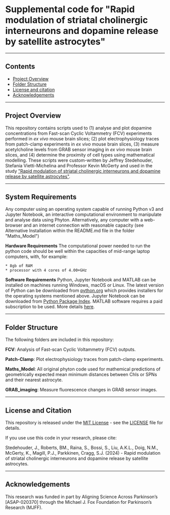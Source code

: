 # Supplemental code for "Rapid modulation of striatal cholinergic interneurons and dopamine release by satellite astrocytes"

------------------
## Contents
* [Project Overview](#project-overview)
* [Folder Structure](#folder-structure)
* [License and citation](#license-and-citation)
* [Acknowledgements](#acknowledgements)

------------------
## Project Overview
This repository contains scripts used to (1) analyse and plot dopamine concentrations from Fast-scan Cyclic Voltammetry (FCV) experiments performed in _ex vivo_ mouse brain slices; (2) plot electrophysiology traces from patch-clamp experiments in _ex vivo_ mouse brain slices, (3) measure acetylcholine levels from GRAB sensor imaging in _ex vivo_ mouse brain slices, and (4) determine the proximity of cell types using mathematical modelling. These scripts were custom-written by Jeffrey Stedehouder, Stefania Vietti-Michelina and Professor Kevin McGerty and used in the study ["Rapid modulation of striatal cholinergic interneurons and dopamine release by satellite astrocytes"](https://www.biorxiv.org/content/10.1101/2024.05.15.594341v1).

------------------
## System Requirements
Any computer using an operating system capable of running Python v3 and Jupyter Notebook, an interactive computational environment to manipulate and analyse data using Phyton. Alternatively, any computer with a web-browser and an internet connection with reasonable capacity (see Alternative Installation within the README.md file in the folder "Maths_Model")

**Hardware Requirements**
The computational power needed to run the python code should be well within the capacities of mid-range laptop computers, with, for example:

    * 8gb of RAM 
    * processor with 4 cores of 4.00+GHz 

**Software Requirements**
Python, Jupyter Notebook and MATLAB can be installed on machines running Windows, macOS or Linux. The latest version of Python can be downloaded from [python.org](python.org) which provides installers for the operating systems mentioned above. Jupyter Notebook can be downloaded from [Python Package Index](https://pypi.org/search/?q=Jupyter). MATLAB software requires a paid subscription to be used. More details [here](https://uk.mathworks.com/products/matlab.html).

------------------
## Folder Structure
The following folders are included in this repository:

**FCV**: Analysis of Fast-scan Cyclic Voltammetry (FCV) outputs.

**Patch-Clamp**: Plot electrophysiology traces from patch-clamp experiments. 

**Maths_Model**: All original phyton code used for mathemical predictions of geometrically expected mean minimum distances between ChIs or SPNs and their nearest astrocyte.

**GRAB_imaging**: Measure fluorescence changes in GRAB sensor images. 

------------------
## License and Citation
This repository is released under the [MIT License](https://opensource.org/license/mit) - see the [LICENSE](LICENSE) file for details.

If you use use this code in your research, please cite:

Stedehouder, J., Roberts, BM., Raina, S., Bossi, S., Liu, A.K.L., Doig, N.M., McGerty, K., Magill, P.J., Parkkinen, Cragg, S.J. (2024) - Rapid modulation of striatal cholinergic interneurons and dopamine release by satellite astrocytes.  

------------------
## Acknowledgements
This research was funded in part by Aligning Science Across Parkinson’s [ASAP-020370] through the Michael J. Fox Foundation for Parkinson’s Research (MJFF).
